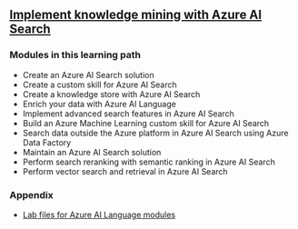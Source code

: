 ## [Implement knowledge mining with Azure AI Search](https://learn.microsoft.com/en-us/training/paths/implement-knowledge-mining-azure-cognitive-search/)
### Modules in this learning path
* Create an Azure AI Search solution
* Create a custom skill for Azure AI Search
* Create a knowledge store with Azure AI Search
* Enrich your data with Azure AI Language
* Implement advanced search features in Azure AI Search
* Build an Azure Machine Learning custom skill for Azure AI Search
* Search data outside the Azure platform in Azure AI Search using Azure Data Factory
* Maintain an Azure AI Search solution
* Perform search reranking with semantic ranking in Azure AI Search
* Perform vector search and retrieval in Azure AI Search

### Appendix
* [Lab files for Azure AI Language modules](https://github.com/MicrosoftLearning/mslearn-ai-language)
